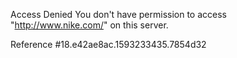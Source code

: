 Access Denied You don't have permission to access "http://www.nike.com/" on this server.

Reference #18.e42ae8ac.1593233435.7854d32